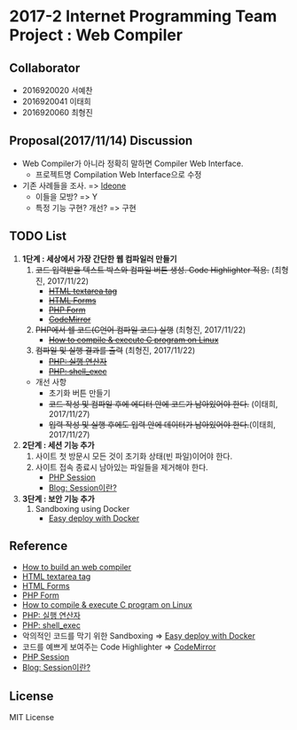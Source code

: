 # 2017-2 Internet Programming Team Project : Web Compiler
## Collaborator
* 2016920020 서예찬
* 2016920041 이태희
* 2016920060 최형진

## Proposal(2017/11/14) Discussion
* Web Compiler가 아니라 정확히 말하면 Compiler Web Interface.
	- 프로젝트명 Compilation Web Interface으로 수정
* 기존 사례들을 조사. => [Ideone](www.ideone.com)
	* 이들을 모방? => Y
	* 특정 기능 구현? 개선? => 구현

## TODO List
1. **1단계 : 세상에서 가장 간단한 웹 컴파일러 만들기**
	1. ~~코드 입력받을 텍스트 박스와 컴파일 버튼 생성. Code Highlighter 적용.~~ (최형진, 2017/11/22)
		* ~~[HTML textarea tag](https://www.w3schools.com/tags/tag_textarea.asp)~~ 
		* ~~[HTML Forms](https://www.w3schools.com/html/html_forms.asp)~~
		* ~~[PHP Form](https://www.w3schools.com/php/php_forms.asp)~~
		* ~~[CodeMirror](http://codemirror.net/index.html)~~
	2. ~~PHP에서 쉘 코드(C언어 컴파일 코드) 실행~~ (최형진, 2017/11/22)
		* ~~[How to compile & execute C program on Linux](http://www.codecoffee.com/tipsforlinux/articles/18.html)~~
	3. ~~컴파일 및 실행 결과를 출력~~ (최형진, 2017/11/22)
		* ~~[PHP: 실행 연산자](http://php.net/manual/kr/language.operators.execution.php)~~
		* ~~[PHP: shell_exec](http://php.net/manual/kr/function.shell-exec.php)~~
	* 개선 사항
		* 초기화 버튼 만들기
		* ~~코드 작성 및 컴파일 후에 에디터 안에 코드가 남아있어야 한다.~~ (이태희, 2017/11/27)
		* ~~입력 작성 및 실행 후에도 입력 안에 데이터가 남아있어야 한다.~~(이태희, 2017/11/27)
2. **2단계 : 세션 기능 추가**
	1. 사이트 첫 방문시 모든 것이 초기화 상태(빈 파일)이어야 한다.
	2. 사이트 접속 종료시 남아있는 파일들을 제거해야 한다.
		* [PHP Session](https://www.w3schools.com/php/php_sessions.asp)
		* [Blog: Session이란?](http://88240.tistory.com/190)
3. **3단계 : 보안 기능 추가**
	1. Sandboxing using Docker
		* [Easy deploy with Docker](http://blog.nacyot.com/articles/2014-01-27-easy-deploy-with-docker/)

## Reference
* [How to build an web compiler](http://hashcode.co.kr/questions/3530/%EC%9B%B9-%EC%BB%B4%ED%8C%8C%EC%9D%BC%EB%9F%AC-%EB%A7%8C%EB%93%A4%EA%B8%B0)
* [HTML textarea tag](https://www.w3schools.com/tags/tag_textarea.asp)
* [HTML Forms](https://www.w3schools.com/html/html_forms.asp)
* [PHP Form](https://www.w3schools.com/php/php_forms.asp)
* [How to compile & execute C program on Linux](http://www.codecoffee.com/tipsforlinux/articles/18.html)
* [PHP: 실행 연산자](http://php.net/manual/kr/language.operators.execution.php)
* [PHP: shell_exec](http://php.net/manual/kr/function.shell-exec.php)
* 악의적인 코드를 막기 위한 Sandboxing => [Easy deploy with Docker](http://blog.nacyot.com/articles/2014-01-27-easy-deploy-with-docker/)
* 코드를 예쁘게 보여주는 Code Highlighter => [CodeMirror](http://codemirror.net/index.html)
* [PHP Session](https://www.w3schools.com/php/php_sessions.asp)
* [Blog: Session이란?](http://88240.tistory.com/190)

## License
MIT License